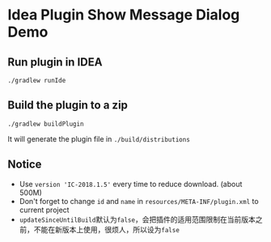 Idea Plugin Show Message Dialog Demo
====================================

Run plugin in IDEA
------------------

```
./gradlew runIde
```

Build the plugin to a zip
-------------------------

```
./gradlew buildPlugin
```

It will generate the plugin file in `./build/distributions`

Notice
-------

- Use `version 'IC-2018.1.5'` every time to reduce download. (about 500M)
- Don't forget to change `id` and `name` in `resources/META-INF/plugin.xml` to current project
- `updateSinceUntilBuild`默认为`false`，会把插件的适用范围限制在当前版本之前，不能在新版本上使用，很烦人，所以设为`false`
